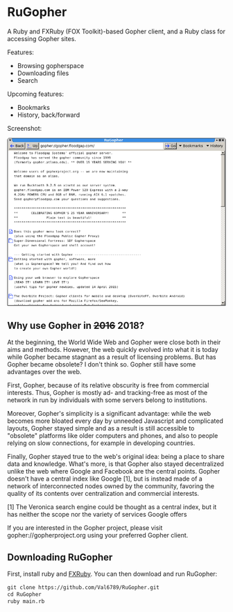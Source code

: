 RuGopher
========

A Ruby and FXRuby (FOX Toolkit)-based Gopher client, and a Ruby class for accessing Gopher sites.

Features:

 * Browsing gopherspace
 * Downloading files
 * Search

Upcoming features:

 * Bookmarks
 * History, back/forward

Screenshot:

![Screenshot](screenshots/screen3.png)

Why use Gopher in ~~2016~~ 2018?
-----------------------

At the beginning, the World Wide Web and Gopher were close both in their aims and methods. However, the web quickly evolved into what it is today while Gopher became stagnant as a result of licensing problems. But has Gopher became obsolete? I don't think so. Gopher still have some advantages over the web.

First, Gopher, because of its relative obscurity is free from commercial interests. Thus, Gopher is mostly ad- and tracking-free as most of the network in run by individuals with some servers belong to institutions.

Moreover, Gopher's simplicity is a significant advantage: while the web becomes more bloated every day by unneeded Javascript and complicated layouts, Gopher stayed simple and as a result is still accessible to "obsolete" platforms like older computers and phones, and also to people relying on slow connections, for example in developing countries.

Finally, Gopher stayed true to the web's original idea: being a place to share data and knowledge. What's more, is that Gopher also stayed decentralized unlike the web where Google and Facebook are the central points. Gopher doesn't have a central index like Google [1], but is instead made of a network of interconnected nodes owned by the community, favoring the quality of its contents over centralization and commercial interests.

[1] The Veronica search engine could be thought as a central index, but it has neither the scope nor the variety of services Google offers

If you are interested in the Gopher project, please visit gopher://gopherproject.org using your preferred Gopher client.

Downloading RuGopher
--------------------

First, install ruby and [FXRuby](https://github.com/larskanis/fxruby#install). You can then download and run RuGopher:

    git clone https://github.com/Val6789/RuGopher.git
    cd RuGopher
    ruby main.rb
